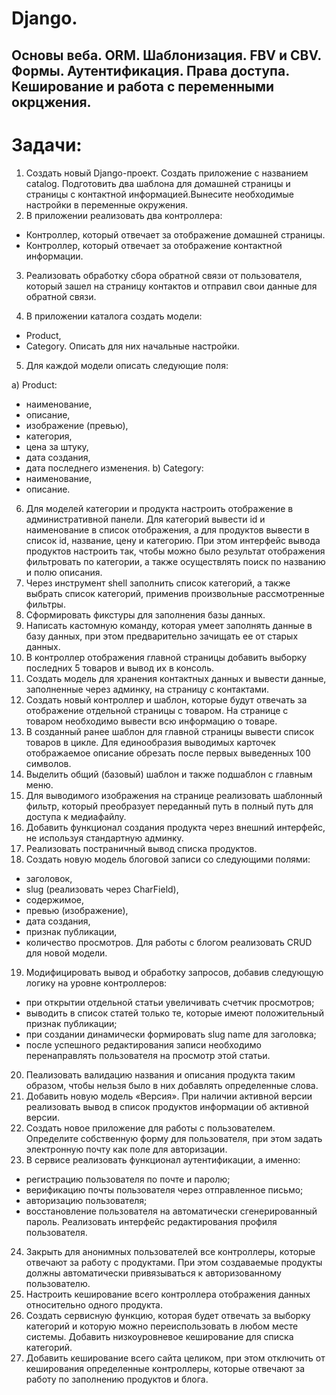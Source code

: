 # Django.

## Основы веба. ORM. Шаблонизация. FBV и CBV. Формы. Аутентификация. Права доступа. Кеширование и работа с переменными окрцжения. 

# Задачи:

1. Создать новый Django-проект. Создать приложение с названием catalog. Подготовить два шаблона для домашней страницы и страницы с контактной информацией.Вынесите необходимые настройки в переменные окружения.
2. В приложении реализовать два контроллера:

 - Контроллер, который отвечает за отображение домашней страницы.
 - Контроллер, который отвечает за отображение контактной информации.

3. Реализовать обработку сбора обратной связи от пользователя, который зашел на страницу контактов и отправил свои данные для обратной связи.

4. В приложении каталога создать модели:

 - Product,
 - Category.
Описать для них начальные настройки.

5. Для каждой модели описать следующие поля:

а) Product:
- наименование,
- описание,
- изображение (превью),
- категория,
- цена за штуку,
- дата создания,
- дата последнего изменения.
b) Category:
- наименование,
- описание.

6. Для моделей категории и продукта настроить отображение в административной панели. Для категорий вывести id и наименование в список отображения, а для продуктов вывести в список id, название, цену и категорию.
При этом интерфейс вывода продуктов настроить так, чтобы можно было результат отображения фильтровать по категории, а также осуществлять поиск по названию и полю описания.
7. Через инструмент shell заполнить список категорий, а также выбрать список категорий, применив произвольные рассмотренные фильтры.
8. Сформировать фикстуры для заполнения базы данных.
9. Написать кастомную команду, которая умеет заполнять данные в базу данных, при этом предварительно зачищать ее от старых данных.
10. В контроллер отображения главной страницы добавить выборку последних 5 товаров и вывод их в консоль.
11. Создать модель для хранения контактных данных и вывести данные, заполненные через админку, на страницу с контактами.
12. Создать новый контроллер и шаблон, которые будут отвечать за отображение отдельной страницы с товаром. На странице с товаром необходимо вывести всю информацию о товаре.
13. В созданный ранее шаблон для главной страницы вывести список товаров в цикле. Для единообразия выводимых карточек отображаемое описание обрезать после первых выведенных 100 символов.
14. Выделить общий (базовый) шаблон и также подшаблон с главным меню.
15. Для выводимого изображения на странице реализовать шаблонный фильтр, который преобразует переданный путь в полный путь для доступа к медиафайлу.
16. Добавить функционал создания продукта через внешний интерфейс, не используя стандартную админку.
17. Реализовать постраничный вывод списка продуктов.
18. Создать новую модель блоговой записи со следующими полями:

- заголовок,
- slug (реализовать через CharField),
- содержимое,
- превью (изображение),
- дата создания,
- признак публикации,
- количество просмотров.
Для работы с блогом реализовать CRUD для новой модели.

19. Модифицировать вывод и обработку запросов, добавив следующую логику на уровне контроллеров:

- при открытии отдельной статьи увеличивать счетчик просмотров;
- выводить в список статей только те, которые имеют положительный признак публикации;
- при создании динамически формировать slug name для заголовка;
- после успешного редактирования записи необходимо перенаправлять пользователя на просмотр этой статьи.
20.  Пеализовать валидацию названия и описания продукта таким образом, чтобы нельзя было в них добавлять определенные слова.
21. Добавить новую модель «Версия». При наличии активной версии реализовать вывод в список продуктов информации об активной версии.
22. Создать новое приложение для работы с пользователем. Определите собственную форму для пользователя, при этом задать электронную почту как поле для авторизации.
23. В сервисе реализовать функционал аутентификации, а именно:

- регистрацию пользователя по почте и паролю;
- верификацию почты пользователя через отправленное письмо;
- авторизацию пользователя;
- восстановление пользователя на автоматически сгенерированный пароль.
Реализовать интерфейс редактирования профиля пользователя.
24. Закрыть для анонимных пользователей все контроллеры, которые отвечают за работу с продуктами. При этом создаваемые продукты должны автоматически привязываться к авторизованному пользователю.
25. Настроить кеширование всего контроллера отображения данных относительно одного продукта.
26. Создать сервисную функцию, которая будет отвечать за выборку категорий и которую можно переиспользовать в любом месте системы. Добавить низкоуровневое кеширование для списка категорий.
27. Добавить кеширование всего сайта целиком, при этом отключить от кеширования определенные контроллеры, которые отвечают за работу по заполнению продуктов и блога.
